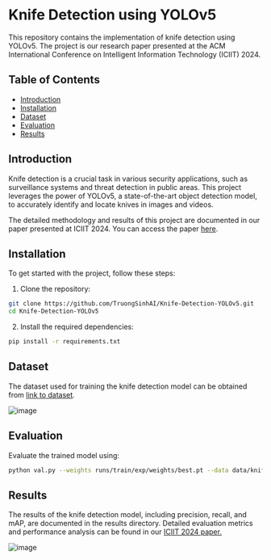 # Knife Detection using YOLOv5

This repository contains the implementation of knife detection using YOLOv5. The project is our research paper presented at the ACM International Conference on Intelligent Information Technology (ICIIT) 2024.

## Table of Contents

- [Introduction](#introduction)
- [Installation](#installation)
- [Dataset](#dataset)
- [Evaluation](#evaluation)
- [Results](#results)

## Introduction

Knife detection is a crucial task in various security applications, such as surveillance systems and threat detection in public areas. This project leverages the power of YOLOv5, a state-of-the-art object detection model, to accurately identify and locate knives in images and videos.

The detailed methodology and results of this project are documented in our paper presented at ICIIT 2024. You can access the paper [here](https://dl.acm.org/doi/10.1145/3654522.3654524).

## Installation

To get started with the project, follow these steps:

1. Clone the repository:

```bash
git clone https://github.com/TruongSinhAI/Knife-Detection-YOLOv5.git
cd Knife-Detection-YOLOv5
```
2. Install the required dependencies:
```bash
pip install -r requirements.txt
```
## Dataset
The dataset used for training the knife detection model can be obtained from [link to dataset](https://github.com/ari-dasci/OD-WeaponDetection/tree/master/Knife_detection).

![image](https://github.com/user-attachments/assets/a3679c4d-adc8-42da-aeba-db7e84e98174)

## Evaluation
Evaluate the trained model using:

```bash
python val.py --weights runs/train/exp/weights/best.pt --data data/knife.yaml --img 640
```

## Results
The results of the knife detection model, including precision, recall, and mAP, are documented in the results directory. Detailed evaluation metrics and performance analysis can be found in our [ICIIT 2024 paper.](https://dl.acm.org/doi/10.1145/3654522.3654524)

![image](https://github.com/user-attachments/assets/d098e7f4-b295-48b7-9481-398b09187bdd)



